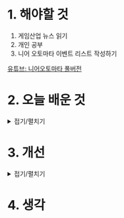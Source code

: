
# 1. 해야할 것

1. 게임산업 뉴스 읽기 
2. 개인 공부  
3. 니어 오토마타 이벤트 리스트 작성하기

[유튜브: 니어오토마타 풀버전](https://youtu.be/LgRIzMbgv38?feature=shared)

# 2. 오늘 배운 것

<details>
<summary>접기/펼치기</summary>




</details>




# 3. 개선


<details>
<summary>접기/펼치기</summary>


</details>



# 4. 생각


